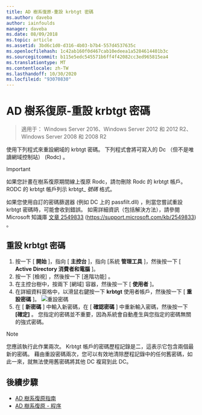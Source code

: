 ```yaml
---
title: AD 樹系復原-重設 krbtgt 密碼
ms.author: daveba
author: iainfoulds
manager: daveba
ms.date: 08/09/2018
ms.topic: article
ms.assetid: 3bd6c1d0-d316-4b03-b7b4-557d4537635c
ms.openlocfilehash: 1c42ab160f0d467cab10edeea1a5284614401b3c
ms.sourcegitcommit: b115e5edc545571b6ff4f42082cc3ed965815ea4
ms.translationtype: MT
ms.contentlocale: zh-TW
ms.lasthandoff: 10/30/2020
ms.locfileid: "93070830"
---
```

# <a name="ad-forest-recovery---resetting-the-krbtgt-password"></a>AD 樹系復原-重設 krbtgt 密碼

>適用于： Windows Server 2016、Windows Server 2012 和 2012 R2、Windows Server 2008 和 2008 R2

使用下列程式來重設網域的 krbtgt 密碼。 下列程式會將可寫入的 Dc （但不是唯讀網域控制站） (Rodc) 。

> [!IMPORTANT]
> 如果您計畫在樹系復原期間線上復原 Rodc，請勿刪除 Rodc 的 krbtgt 帳戶。 RODC 的 krbtgt 帳戶列示 krbtgt_ *號碼* 格式。
>
> 如果您使用自訂的密碼篩選器 (例如 DC 上的 passfilt.dll) ，則當您嘗試重設 krbtgt 密碼時，可能會收到錯誤。 如需詳細資訊（包括解決方法），請參閱 Microsoft 知識庫 [文章 2549833](https://support.microsoft.com/kb/2549833) (https://support.microsoft.com/kb/2549833) 。

## <a name="to-reset-the-krbtgt-password"></a>重設 krbtgt 密碼

1. 按一下 [ **開始** ]，指向 [ **主控台** ]，指向 [系統 **管理工具** ]，然後按一下 [ **Active Directory 消費者和電腦** ]。
2. 按一下 [檢視]  ，然後按一下 [進階功能]  。
3. 在主控台樹中，按兩下 [網域] 容器，然後按一下 [ **使用者** ]。
4. 在詳細資料窗格中，以滑鼠右鍵按一下 **krbtgt** 使用者帳戶，然後按一下 [ **重設密碼** ]。
   ![重設密碼](media/AD-Forest-Recovery-Resetting-the-krbtgt-password/resetpass1.png)
5. 在 [ **新密碼** ] 中輸入新密碼，在 [ **確認密碼** ] 中重新輸入密碼，然後按一下 **[確定]** 。 您指定的密碼並不重要，因為系統會自動產生與您指定的密碼無關的強式密碼。

> [!NOTE]
> 您應該執行此作業兩次。 Krbtgt 帳戶的密碼歷程記錄是二，這表示它包含兩個最新的密碼。 藉由重設密碼兩次，您可以有效地清除歷程記錄中的任何舊密碼，如此一來，就無法使用舊密碼將其他 DC 複寫到此 DC。

## <a name="next-steps"></a>後續步驟

- [AD 樹系復原指南](AD-Forest-Recovery-Guide.md)
- [AD 樹系復原 - 程序](AD-Forest-Recovery-Procedures.md)
